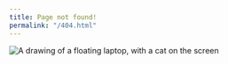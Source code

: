 ```yaml
---
title: Page not found!
permalink: "/404.html"
---
```


<div id="cat-top-container">
    <img src="/assets/images/-pandas/cat-laptop.png" alt="A drawing of a floating laptop, with a cat on the screen" class="borderless" id="cat-top" />
    <div id="cat-top-shadow"></div>
</div>
